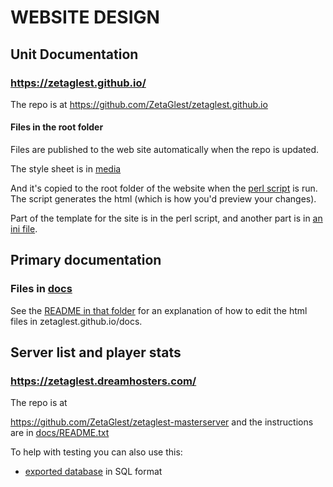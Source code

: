 # WEBSITE DESIGN

## Unit Documentation

### https://zetaglest.github.io/

The repo is at https://github.com/ZetaGlest/zetaglest.github.io

#### Files in the root folder

Files are published to the web site automatically when the repo is updated.

The style sheet is in [media](https://github.com/ZetaGlest/zetaglest.github.io/tree/master/convert_faction_xml2html/media)

And it's copied to the root folder of the website when the
[perl script](https://github.com/ZetaGlest/zetaglest.github.io/blob/master/convert_faction_xml2html/convert_faction_xml2html.pl)
is run. The script generates the html (which is how you'd preview your
changes).

Part of the template for the site is in the perl script, and another part is in
[an ini file](https://github.com/ZetaGlest/zetaglest.github.io/blob/master/convert_faction_xml2html/zetapack.ini).

## Primary documentation

### Files in [docs](https://github.com/ZetaGlest/zetaglest.github.io/tree/master/docs)

See the [README in that folder](https://github.com/ZetaGlest/zetaglest.github.io/blob/master/docs/README.md)
for an explanation of how to edit the html files in zetaglest.github.io/docs.

## Server list and player stats

### https://zetaglest.dreamhosters.com/

The repo is at

https://github.com/ZetaGlest/zetaglest-masterserver and the
instructions are in
[docs/README.txt](https://github.com/ZetaGlest/zetaglest-masterserver/blob/develop/docs/README.md)

To help with testing you can also use this:

 * [exported database](https://github.com/ZetaGlest/zetaglest-masterserver/blob/develop/docs/mysql_zetaglest_dreamhosters_com_exported_20180616.sql) in SQL format


